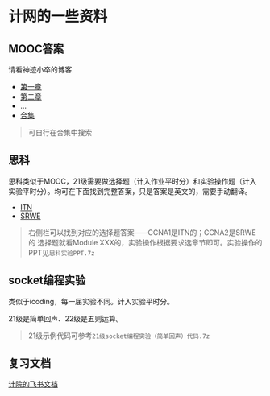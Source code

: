 # 计网的一些资料

## MOOC答案

请看神迹小卒的博客

- [第一章](https://blog.csdn.net/aiqq136/article/details/123401375)
- [第二章](https://blog.csdn.net/aiqq136/article/details/123551649)
- ...
- [合集](https://blog.csdn.net/aiqq136/category_10971773.html)

> 可自行在合集中搜索

## 思科

思科类似于MOOC，21级需要做选择题（计入作业平时分）和实验操作题（计入实验平时分）。均可在下面找到完整答案，只是答案是英文的，需要手动翻译。

- [ITN](https://itexamanswers.net/itn-version-7-00-final-pt-skills-assessment-ptsa-exam-answers.html)
- [SRWE](https://itexamanswers.net/srwe-version-7-00-final-pt-skills-assessment-exam-ptsa-answers.html)

> 右侧栏可以找到对应的选择题答案⸺CCNA1是ITN的；CCNA2是SRWE的
> 选择题就看Module XXX的，实验操作根据要求选章节即可。实验操作的PPT见`思科实验PPT.7z`

## socket编程实验

类似于icoding，每一届实验不同。计入实验平时分。

21级是简单回声、22级是五则运算。

> 21级示例代码可参考`21级socket编程实验（简单回声）代码.7z`

## 复习文档

[计院的飞书文档](https://uestc.feishu.cn/docx/WUKudcjIIow0Mrx6Bq2cM4JRnQu)
